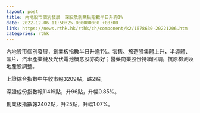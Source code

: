 ```yaml
---
layout: post
title: 內地股市個別發展　深股及創業板指數半日升約1%
date: 2022-12-06 11:50:25.000000000 +08:00
link: https://news.rthk.hk/rthk/ch/component/k2/1678630-20221206.htm
categories: rthk
---
```


內地股市個別發展，創業板指數半日升逾1%。零售、旅遊股集體上升，半導體、晶片、汽車產業鏈及光伏電池概念股亦向好；醫藥商業股份持續回調，抗原檢測及地產股調整。

上證綜合指數中午收市報3209點，跌2點。

深證成份指數報11419點，升96點，升幅0.85%。

創業板指數報2402點，升25點，升幅1.07%。
